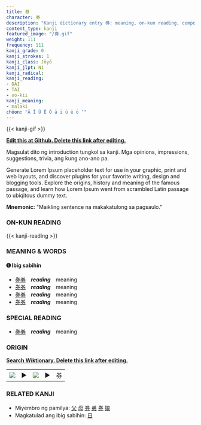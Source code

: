 ```yaml
---
title: 券
character: 券
description: "Kanji dictionary entry 券: meaning, on-kun reading, compounds, origin, related kanji"
content_type: kanji
featured_image: "/券.gif"
weight: 111
frequency: 111
kanji_grade: 0
kanji_strokes: 1
kanji_class: Jōyō
kanji_jlpt: N1
kanji_radical: 
kanji_reading: 
- DAI
- TAI
- oo-kii
kanji_meaning:
- malaki
chōon: "Ā Ī Ū Ē Ō ā ī ū ē ō ’"
---
```

[//]: # (Don't edit the line below. Kanji animated GIF code is automatically generated.)
{{< kanji-gif >}}

[//]: # (Edit below this line.)

**[Edit this at Github. Delete this link after editing.](https://github.com/tim0g/tim/tree/main/content/kanji/券/index.md)**

Magsulat dito ng introduction tungkol sa kanji. Mga opinions, impressions, suggestions, trivia, ang kung ano-ano pa.

Generate Lorem Ipsum placeholder text for use in your graphic, print and web layouts, and discover plugins for your favorite writing, design and blogging tools. Explore the origins, history and meaning of the famous passage, and learn how Lorem Ipsum went from scrambled Latin passage to ubiqitous dummy text.
 
**Mnemonic:** "Maikling sentence na makakatulong sa pagsaulo."

### ON-KUN READING

[//]: # (Don't edit the line below. ON-KUN READING code is automatically generated.)
{{< kanji-reading >}}

### MEANING & WORDS

#### ➊ **Ibig sabihin**
  - [券](../券)[券](../券)　***reading***　meaning
  - [券](../券)[券](../券)　***reading***　meaning
  - [券](../券)[券](../券)　***reading***　meaning
  - [券](../券)[券](../券)　***reading***　meaning

### SPECIAL READING
  - [券](../券)[券](../券)　***reading***　meaning

### ORIGIN

**[Search Wiktionary. Delete this link after editing.](https://wiktionary.org/wiki/券)**
<table class="kanji-table"><tr><td>
<img src="60px-券-bronze.svg.png">
</td><td>▶</td><td>
<img src="60px-券-oracle.svg.png">
</td><td>▶</td>
<td class="kanji-origin">券</td>
</tr></table>

### RELATED KANJI
- Miyembro ng pamilya: [父](../父) [母](../母) [券](../券) [弟](../弟) [券](../券) [娘](../娘)
- Magkatulad ang ibig sabihin: [日](../日)
